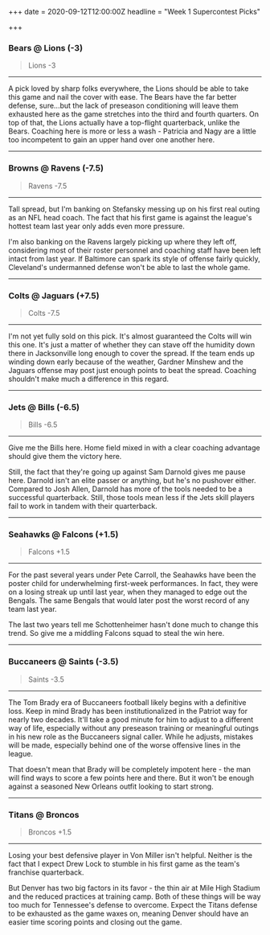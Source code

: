 +++
date = 2020-09-12T12:00:00Z
headline = "Week 1 Supercontest Picks"

+++
### Bears @ Lions (-3)

> Lions -3

***

A pick loved by sharp folks everywhere, the Lions should be able to take this game and nail the cover with ease.  The Bears have the far better defense, sure...but the lack of preseason conditioning will leave them exhausted here as the game stretches into the third and fourth quarters. On top of that, the Lions actually have a top-flight quarterback, unlike the Bears. Coaching here is more or less a wash - Patricia and Nagy are a little too incompetent to gain an upper hand over one another here.

***

### Browns @ Ravens (-7.5)

> Ravens -7.5

***

Tall spread, but I'm banking on Stefansky messing up on his first real outing as an NFL head coach. The fact that his first game is against the league's hottest team last year only adds even more pressure.

I'm also banking on the Ravens largely picking up where they left off, considering most of their roster personnel and coaching staff have been left intact from last year. If Baltimore can spark its style of offense fairly quickly, Cleveland's undermanned defense won't be able to last the whole game.

***

### Colts @ Jaguars (+7.5)

> Colts -7.5

***

I'm not yet fully sold on this pick. It's almost guaranteed the Colts will win this one. It's just a matter of whether they can stave off the humidity down there in Jacksonville long enough to cover the spread. If the team ends up winding down early because of the weather, Gardner Minshew and the Jaguars offense may post just enough points to beat the spread. Coaching shouldn't make much a difference in this regard.

***

### Jets @ Bills (-6.5)

> Bills -6.5

***

Give me the Bills here. Home field mixed in with a clear coaching advantage should give them the victory here.

Still, the fact that they're going up against Sam Darnold gives me pause here. Darnold isn't an elite passer or anything, but he's no pushover either. Compared to Josh Allen, Darnold has more of the tools needed to be a successful quarterback. Still, those tools mean less if the Jets skill players fail to work in tandem with their quarterback.

***

### Seahawks @ Falcons (+1.5)

> Falcons +1.5

***

For the past several years under Pete Carroll, the Seahawks have been the poster child for underwhelming first-week performances. In fact, they were on a losing streak up until last year, when they managed to edge out the Bengals. The same Bengals that would later post the worst record of any team last year.

The last two years tell me Schottenheimer hasn't done much to change this trend. So give me a middling Falcons squad to steal the win here.

***

### Buccaneers @ Saints (-3.5)

> Saints -3.5

***

The Tom Brady era of Buccaneers football likely begins with a definitive loss. Keep in mind Brady has been institutionalized in the Patriot way for nearly two decades. It'll take a good minute for him to adjust to a different way of life, especially without any preseason training or meaningful outings in his new role as the Buccaneers signal caller. While he adjusts, mistakes will be made, especially behind one of the worse offensive lines in the league. 

That doesn't mean that Brady will be completely impotent here - the man will find ways to score a few points here and there. But it won't be enough against a seasoned New Orleans outfit looking to start strong.

***

### Titans @ Broncos

> Broncos +1.5

***

Losing your best defensive player in Von Miller isn't helpful. Neither is the fact that I expect Drew Lock to stumble in his first game as the team's franchise quarterback.

But Denver has two big factors in its favor - the thin air at Mile High Stadium and the reduced practices at training camp. Both of these things will be way too much for Tennessee's defense to overcome. Expect the Titans defense to be exhausted as the game waxes on, meaning Denver should have an easier time scoring points and closing out the game.   